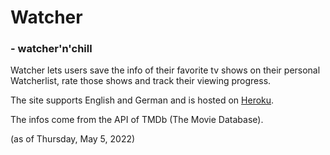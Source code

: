 # Watcher
### - watcher'n'chill

Watcher lets users save the info of their favorite tv shows on their personal Watcherlist, rate those shows and track their viewing progress.

The site supports English and German and is hosted on [Heroku](https://watcher-n-chill.herokuapp.com).

The infos come from the API of TMDb (The Movie Database).

(as of Thursday, May 5, 2022)
